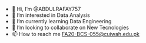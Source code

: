 - 👋 Hi, I’m @ABDULRAFAY757
- 👀 I’m interested in Data Analysis
- 🌱 I’m currently learning Data Engineering
- 💞️ I’m looking to collaborate on New Tecnologies
- 📫 How to reach me FA20-BCS-055@cuiwah.edu.pk

<!---
ABDULRAFAY757/ABDULRAFAY757 is a ✨ special ✨ repository because its `README.md` (this file) appears on your GitHub profile.
You can click the Preview link to take a look at your changes.
--->
